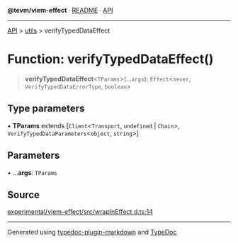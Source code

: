 **@tevm/viem-effect** ∙ [README](../../README.md) ∙ [API](../../API.md)

***

[API](../../API.md) > [utils](../README.md) > verifyTypedDataEffect

# Function: verifyTypedDataEffect()

> **verifyTypedDataEffect**\<`TParams`\>(...`args`): `Effect`\<`never`, `VerifyTypedDataErrorType`, `boolean`\>

## Type parameters

▪ **TParams** extends [`Client`\<`Transport`, `undefined` \| `Chain`\>, `VerifyTypedDataParameters`\<`object`, `string`\>]

## Parameters

▪ ...**args**: `TParams`

## Source

[experimental/viem-effect/src/wrapInEffect.d.ts:14](https://github.com/evmts/tevm-monorepo/blob/main/experimental/viem-effect/src/wrapInEffect.d.ts#L14)

***
Generated using [typedoc-plugin-markdown](https://www.npmjs.com/package/typedoc-plugin-markdown) and [TypeDoc](https://typedoc.org/)
